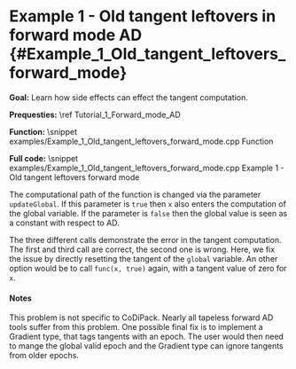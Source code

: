 Example 1 - Old tangent leftovers in forward mode AD {#Example_1_Old_tangent_leftovers_forward_mode}
=======

**Goal:** Learn how side effects can effect the tangent computation.

**Prequesties:** \ref Tutorial_1_Forward_mode_AD

**Function:**
\snippet examples/Example_1_Old_tangent_leftovers_forward_mode.cpp Function

**Full code:**
\snippet examples/Example_1_Old_tangent_leftovers_forward_mode.cpp Example 1 - Old tangent leftovers forward mode

The computational path of the function is changed via the parameter `updateGlobal`. If this parameter is `true` then
`x` also enters the computation of the global variable. If the parameter is `false` then the global value is seen as a
constant with respect to AD.

The three different calls demonstrate the error in the tangent computation. The first and third call are correct, the
second one is wrong. Here, we fix the issue by directly resetting the tangent of the `global` variable. An other option
would be to call `func(x, true)` again, with a tangent value of zero for `x`.

#### Notes ####

This problem is not specific to CoDiPack. Nearly all tapeless forward AD tools suffer from this problem. One possible
final fix is to implement a Gradient type, that tags tangents with an epoch. The user would then need to mange the
global valid epoch and the Gradient type can ignore tangents from older epochs.
